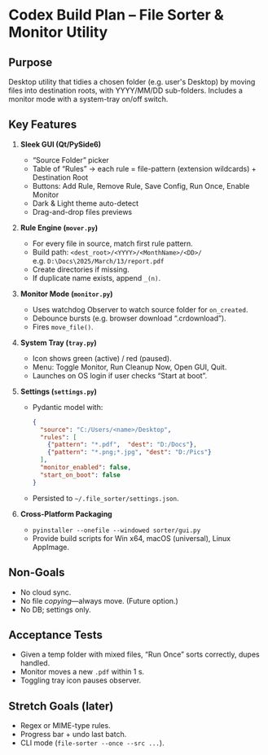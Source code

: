 # Codex Build Plan – File Sorter & Monitor Utility

## Purpose
Desktop utility that tidies a chosen folder (e.g. user's Desktop) by moving files into destination roots, with YYYY/MM/DD sub-folders. Includes a monitor mode with a system-tray on/off switch.

## Key Features
1. **Sleek GUI (Qt/PySide6)**
   - “Source Folder” picker
   - Table of “Rules” → each rule = file-pattern (extension wildcards) + Destination Root
   - Buttons: Add Rule, Remove Rule, Save Config, Run Once, Enable Monitor
   - Dark & Light theme auto-detect
   - Drag-and-drop files previews

2. **Rule Engine (`mover.py`)**
   - For every file in source, match first rule pattern.
   - Build path: `<dest_root>/<YYYY>/<MonthName>/<DD>/`  
     e.g. `D:\Docs\2025/March/13/report.pdf`
   - Create directories if missing.
   - If duplicate name exists, append `_(n)`.

3. **Monitor Mode (`monitor.py`)**
   - Uses watchdog Observer to watch source folder for `on_created`.
   - Debounce bursts (e.g. browser download “.crdownload”).
   - Fires `move_file()`.

4. **System Tray (`tray.py`)**
   - Icon shows green (active) / red (paused).
   - Menu: Toggle Monitor, Run Cleanup Now, Open GUI, Quit.
   - Launches on OS login if user checks “Start at boot”.

5. **Settings (`settings.py`)**
   - Pydantic model with:
     ```json
     {
       "source": "C:/Users/<name>/Desktop",
       "rules": [
         {"pattern": "*.pdf",  "dest": "D:/Docs"},
         {"pattern": "*.png;*.jpg", "dest": "D:/Pics"}
       ],
       "monitor_enabled": false,
       "start_on_boot": false
     }
     ```
   - Persisted to `~/.file_sorter/settings.json`.

6. **Cross-Platform Packaging**
   - `pyinstaller --onefile --windowed sorter/gui.py`
   - Provide build scripts for Win x64, macOS (universal), Linux AppImage.

## Non-Goals
- No cloud sync.
- No file *copying*—always move. (Future option.)
- No DB; settings only.

## Acceptance Tests
- Given a temp folder with mixed files, “Run Once” sorts correctly, dupes handled.
- Monitor moves a new `.pdf` within 1 s.
- Toggling tray icon pauses observer.

## Stretch Goals (later)
- Regex or MIME-type rules.
- Progress bar + undo last batch.
- CLI mode (`file-sorter --once --src ...`).

